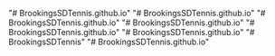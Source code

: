 "# BrookingsSDTennis.github.io" 
"# BrookingsSDTennis.github.io" 
"# BrookingsSDTennis.github.io" 
"# BrookingsSDTennis.github.io" 
"# BrookingsSDTennis.github.io" 
"# BrookingsSDTennis.github.io" 
"# BrookingsSDTennis" 
"# BrookingsSDTennis.github.io" 
